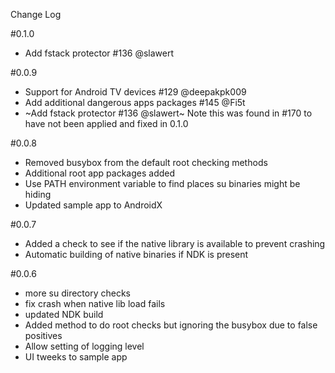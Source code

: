 Change Log

#0.1.0
* Add fstack protector #136 @slawert

#0.0.9
* Support for Android TV devices #129  @deepakpk009
* Add additional dangerous apps packages #145 @Fi5t
* ~Add fstack protector #136 @slawert~ Note this was found in #170 to have not been applied and fixed in 0.1.0

#0.0.8

* Removed busybox from the default root checking methods
* Additional root app packages added
* Use PATH environment variable to find places su binaries might be hiding
* Updated sample app to AndroidX

#0.0.7

* Added a check to see if the native library is available to prevent crashing
* Automatic building of native binaries if NDK is present

#0.0.6

* more su directory checks
* fix crash when native lib load fails
* updated NDK build
* Added method to do root checks but ignoring the busybox due to false positives
* Allow setting of logging level
* UI tweeks to sample app
